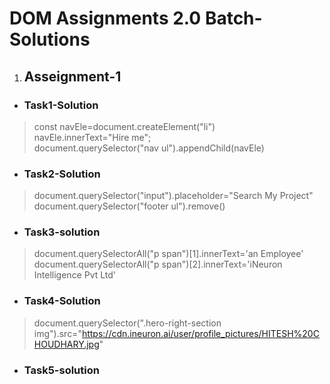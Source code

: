 # DOM Assignments 2.0 Batch-Solutions
1. ## Asseignment-1 
+ ### Task1-Solution
>const navEle=document.createElement("li")\
navEle.innerText="Hire me";\
document.querySelector("nav ul").appendChild(navEle)

+ ### Task2-Solution
> document.querySelector("input").placeholder="Search My Project"
document.querySelector("footer ul").remove()

+ ### Task3-solution
> document.querySelectorAll("p span")[1].innerText='an Employee'
document.querySelectorAll("p span")[2].innerText='iNeuron Intelligence Pvt Ltd'

+ ### Task4-Solution
> document.querySelector(".hero-right-section img").src="https://cdn.ineuron.ai/user/profile_pictures/HITESH%20CHOUDHARY.jpg"

+ ### Task5-solution
> 